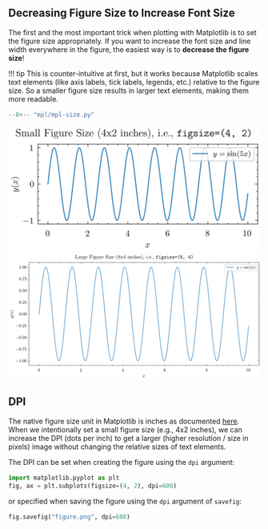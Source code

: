 ## Decreasing Figure Size to Increase Font Size

The first and the most important trick when plotting with Matplotlib is to set the figure size appropriately.
If you want to increase the font size and line width everywhere in the figure, the easiest way is to **decrease the figure size**!

!!! tip
    This is counter-intuitive at first, but it works because Matplotlib scales text elements (like axis labels, tick labels, legends, etc.) relative to the figure size.
    So a smaller figure size results in larger text elements, making them more readable.


```python
--8<-- "mpl/mpl-size.py"
```

![small size](mpl-size-sm.png) 
![large size](mpl-size-lg.png)


## DPI

The native figure size unit in Matplotlib is inches as documented [here](https://matplotlib.org/stable/gallery/subplots_axes_and_figures/figure_size_units.html).
When we intentionally set a small figure size (e.g., 4x2 inches), we can increase the DPI (dots per inch) to get a larger (higher resolution / size in pixels) image without changing the relative sizes of text elements.

The DPI can be set when creating the figure using the `dpi` argument:

```python
import matplotlib.pyplot as plt
fig, ax = plt.subplots(figsize=(4, 2), dpi=600)
```
or specified when saving the figure using the `dpi` argument of `savefig`:

```python
fig.savefig("figure.png", dpi=600)
```
